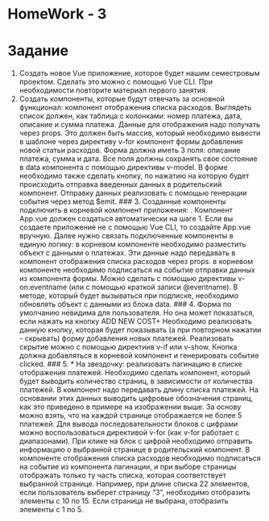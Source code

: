 # HomeWork - 3

# Задание
1. Создать новое Vue приложение, которое будет нашим семестровым проектом. Сделать это можно с помощью Vue CLI. При необходимости повторите материал первого занятия.
2. Создать компоненты, которые будут отвечать за основной функционал:
компонент отображения списка расходов. Выглядеть список должен, как таблица с колонками: номер платежа, дата, описание и сумма платежа. Данные для отображения надо получать через props. Это должен быть массив, который необходимо вывести в шаблоне через директиву v-for
компонент формы добавления новой статьи расходов. Форма должна иметь 3 поля: описание платежа, сумма и дата. Все поля должны сохранять свое состояние в data компонента с помощью директивы v-model. В форме необходимо также сделать кнопку, по нажатию на которую будет происходить отправка введенных данных в родительский компонент. Отправку данных реализовать с помощью генерации события через метод $emit. ### 3. Созданные компоненты подключить в корневой компонент приложения: <App />. Компонент App.vue должен создаться автоматически на шаге 1. Если вы создаете приложение не с помощью Vue CLI, то создайте App.vue вручную. Далее нужно связать подключенные компоненты в единую логику:
в корневом компоненте <App /> необходимо разместить объект с данными о платежах. Эти данные надо передавать в компонент отображения списка расходов через props.
в корневом компоненте необходимо подписаться на событие отправки данных из компонента формы. Можно сделать с помощью директивы v-on:eventname (или с помощью краткой записи @eventname). В методе, который будет вызываться при подписке, необходимо обновлять объект с данными из блока data. ### 4. Форма по умолчанию невидима для пользователя. Но она может показаться, если нажать на кнопку ADD NEW COST+ Необходимо реализовать данную кнопку, которая будет показывать (а при повторном нажатии - скрывать) форму добавления новых платежей. Реализовать скрытие можно с помощью директиив v-if или v-show. Кнопка должна добавляться в корневой компонент <App /> и генерировать событие clicked. ### 5. * На звездочку: реализовать пагинацию в списке отображения платежей.
Необходимо сделать компонент, который будет выводить количество страниц, в зависимости от количества платежей. В компонент надо передавать длину списка платежей. На основании этих данных выводить цифровые обозначения страниц, как это приведено в примере на изображении выше. За основу можно взять, что на каждой странице отображается не более 5 платежей. Для вывода последовательности блоков с цифрами можно воспользоваться директивой v-for (как v-for работает с диапазонами). При клике на блок с цифрой необходимо отправить информацию о выбранной странице в родительский компонент.
В компоненте отображения списка расходов необходимо подписаться на событие из компонента пагинации, и при выборе страницы отображать только ту часть списка, которая соответствует выбранной странице. Например, при длине списка 22 элементов, если пользователь выберет страницу “3”, необходимо отобразить элементы с 10 по 15. Если страница не выбрана, отобразить элементы с 1 по 5.

